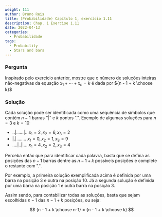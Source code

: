 ```yaml
---
weight: 111
author: Bruno Reis
title: (Probabilidade) Capítulo 1, exercício 1.11
description: Chap. 1 Exercise 1.11
date: 2022-04-13
categories:
  - Probabilidade
tags:
  - Probability
  - Stars and bars
---
```

### Pergunta
Inspirado pelo exercício anterior, mostre que o número de soluções inteiras não-negativas da equação $x_1 + \cdots + x_n = k$ é dada por ${n - 1 + k \choose k}$

### Solução
Cada solução pode ser identificada como uma sequência de símbolos que contém $n-1$ barras "|" e $k$ pontos ".". Exemplo de algumas soluções para $n = 3$ e $k = 10$:

- ..|......|.. $x_1 = 2, x_2 = 6, x_3 = 2$
- |.|........ $x_1 = 0, x_2 = 1, x_3 = 9$
- ....|..|.... $x_1 = 4, x_2 = 2, x_3 = 4$

Perceba então que para identificar cada palavra, basta que se defina as posições das $n-1$ barras dentre as $n - 1 + k$ possíveis posições e complete o restante com ".".

Por exemplo, a primeira solução exemplificada acima é definida por uma barra na posição $3$ e outra na posição $10$. Já a segunda solução é definida por uma barra na posição $1$ e outra barra na posição $3$.

Assim sendo, para contabilizar todas as soluções, basta que sejam escolhidas $n - 1$ das $n - 1 + k$ posições, ou seja:

$$
{n - 1 + k \choose n-1} = {n - 1 + k \choose k}
$$
